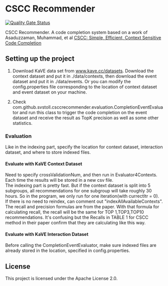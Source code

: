 # CSCC Recommender
[![Quality Gate Status](https://sonarcloud.io/api/project_badges/measure?project=ch.uzh.ifi.ase%3Acscc-recommender&metric=alert_status)](https://sonarcloud.io/dashboard?id=ch.uzh.ifi.ase%3Acscc-recommender)

CSCC Recommender. A code completion system based on a work of Asaduzzaman, Muhammad, et al
[CSCC: Simple, Efficient, Context Sensitive Code Completion](https://ieeexplore.ieee.org/document/6976073/)

## Setting up the project

1. Download KaVE data set from www.kave.cc/datasets. Download the context dataset and put it in ./data/contexts,
then download the event dataset and put it in ./data/events. Or you can modify the config.properties file corresponding to the
location of context dataset and event dataset on your machine.

2. Check com.github.svstoll.csccrecommender.evaluation.CompletionEventEvaluator and run this class to trigger the code completion
on the event dataset and receive the result as TopK precision as well as some other statistics.

### Evaluation
Like in the indexing part, specify the location for context dataset, interaction dataset, and where to store indexed files.
#### Evaluate with KaVE Context Dataset
Need to specify crossValidationNum, and then run in Evaluator4Contexts. Each time the results will be stored in a new csv file. <br>
The indexing part is pretty fast. But if the context dataset is split into 5 subgroups, all recommendations for one subgroup will take roughly 30 hours. So in the program, we only run for one iteration(with currectItr = 0). <br>
If there is no need to reindex, can comment out "indexAllAvailableContexts". <br>
The recall and precision formulas are from the paper. With that formula for calculating recall, the recall will be the same for TOP 1,TOP3,TOP10 recommendations. It's confusing but the Recalls in TABLE 1 for CSCC method in their paper confirm that they are calculating like this way.

#### Evaluate with KaVE Interaction Dataset
Before calling the CompletionEventEvaluator, make sure indexed files are already stored in the location, specified in config.properties.


## License

This project is licensed under the Apache License 2.0.